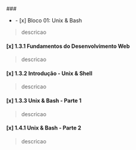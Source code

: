 ###<ul><li>- [x] Bloco 01: Unix & Bash </li></ul> 

>descricao

#### [x] 1.3.1 Fundamentos do Desenvolvimento Web

>descricao

#### [x] 1.3.2 Introdução - Unix & Shell

>descricao

#### [x] 1.3.3 Unix & Bash - Parte 1

>descricao

#### [x] 1.4.1 Unix & Bash - Parte 2

>descricao
